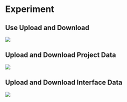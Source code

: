 # Experiment

## Use Upload and Download

![](https://ws1.sinaimg.cn/large/bceaad1fly1fwkm9idygpj22ai1i2wor.jpg)

## Upload and Download Project Data

![](https://ws1.sinaimg.cn/large/bceaad1fly1fwkm9hd0x4j229m1hete8.jpg)

## Upload and Download Interface Data

![](https://ws1.sinaimg.cn/large/bceaad1fly1fwkm9hn40kj229m1heqcl.jpg)
